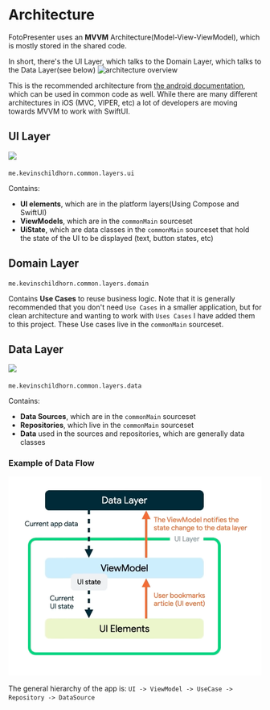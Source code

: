 # Architecture

FotoPresenter uses an **MVVM** Architecture(Model-View-ViewModel), which is mostly stored in the shared code.

In short, there's the UI Layer, which talks to the Domain Layer, which talks to the Data Layer(see below)
![architecture overview](https://developer.android.com/static/topic/libraries/architecture/images/mad-arch-overview.png)

This is the recommended architecture from [the android documentation](https://developer.android.com/topic/architecture), which can be used in common code as well. While there are many different architectures in iOS (MVC, VIPER, etc) a lot of developers are moving towards MVVM to work with SwiftUI.

## UI Layer
![](https://developer.android.com/static/topic/libraries/architecture/images/mad-arch-overview-ui.png)

`me.kevinschildhorn.common.layers.ui`

Contains:
* **UI elements**, which are in the platform layers(Using Compose and SwiftUI)
* **ViewModels**, which are in the `commonMain` sourceset
* **UiState**, which are data classes in the `commonMain` sourceset that hold the state of the UI to be displayed (text, button states, etc)

## Domain Layer

`me.kevinschildhorn.common.layers.domain`

Contains **Use Cases** to reuse business logic. Note that it is generally recommended that you don't need `Use Cases` in a smaller application, but for clean architecture and wanting to work with `Uses Cases` I have added them to this project. These Use cases live in the `commonMain` sourceset.

## Data Layer
![](https://developer.android.com/static/topic/libraries/architecture/images/mad-arch-overview-data.png)

`me.kevinschildhorn.common.layers.data`

Contains:
* **Data Sources**, which are in the `commonMain` sourceset
* **Repositories**, which live in the `commonMain` sourceset
* **Data** used in the sources and repositories, which are generally data classes

### Example of Data Flow
![AndroidArchitecture](photos/android_architecture.png)

The general hierarchy of the app is:
`UI -> ViewModel -> UseCase -> Repository -> DataSource`
